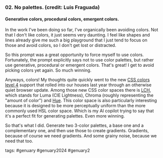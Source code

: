 ### 02. No palettes. (credit: Luis Fraguada)
#### Generative colors, procedural colors, emergent colors.

In the work I've been doing so far, I've organically been avoiding colors. Not that I don't like colors, it just seems very daunting.
I feel like shapes and lines already give me such a big playground that I just tend to focus on those and avoid colors, so I don't get lost or distracted.

So this prompt was a great opportunity to force myself to use colors. Fortunately, the prompt explicitly says not to use color palettes, but rather use generative, procedural or emergent colors.
That's great! I get to avoid picking colors yet again. So much winning.

Anyways, colors! My thoughts quite quickly went to the new [CSS colors level 4](https://developer.mozilla.org/en-US/blog/css-color-module-level-4/) support that rolled into our houses last year through an otherwise quiet browser update.
Among those new CSS color spaces there is [LCH](https://developer.mozilla.org/en-US/docs/Web/CSS/color_value/lch), which stands for Luma (CIE Lightness), Chroma (roughly representing the "amount of color") and [Hue](https://developer.mozilla.org/en-US/docs/Web/CSS/hue).
This color space is also particularly interesting because it is designed to be more perceptually uniform than the more commonly used HSL color space. 
Which is my AI copilot trying to say that it's a perfect fit for generating palettes. Even more winning.

So that's what I did. Generate two 3-color palettes, a base one and a complementary one, and then use those to create gradients.
Gradients, because of course we need gradients. And some grainy noise, because we need that too.

tags: #genuary #genuary2024 #genuary2